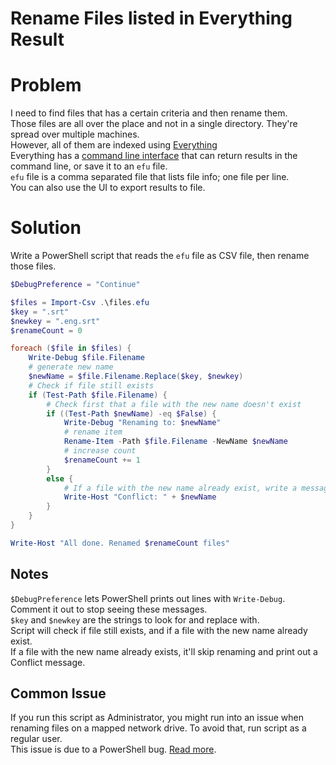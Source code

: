 # Rename Files listed in Everything Result

# Problem

I need to find files that has a certain criteria and then rename them.  
Those files are all over the place and not in a single directory. They're spread over multiple machines.  
However, all of them are indexed using [Everything](https://www.voidtools.com/)  
Everything has a [command line interface](https://www.voidtools.com/support/everything/command_line_interface/) that can return results in the command line, or save it to an `efu` file.  
`efu` file is a comma separated file that lists file info; one file per line.  
You can also use the UI to export results to file.  


# Solution
Write a PowerShell script that reads the `efu` file as CSV file, then rename those files.  

```powershell
$DebugPreference = "Continue"

$files = Import-Csv .\files.efu 
$key = ".srt"
$newkey = ".eng.srt"
$renameCount = 0

foreach ($file in $files) {
    Write-Debug $file.Filename
    # generate new name
    $newName = $file.Filename.Replace($key, $newkey)
    # Check if file still exists
    if (Test-Path $file.Filename) {
        # Check first that a file with the new name doesn't exist
        if ((Test-Path $newName) -eq $False) {
            Write-Debug "Renaming to: $newName" 
            # rename item
            Rename-Item -Path $file.Filename -NewName $newName             
            # increase count
            $renameCount += 1
        }
        else {
            # If a file with the new name already exist, write a message to console
            Write-Host "Conflict: " + $newName 
        }
    }
}

Write-Host "All done. Renamed $renameCount files"
```

## Notes
`$DebugPreference` lets PowerShell prints out lines with `Write-Debug`. Comment it out to stop seeing these messages.  
`$key` and `$newkey` are the strings to look for and replace with.  
Script will check if file still exists, and if a file with the new name already exist.  
If a file with the new name already exists, it'll skip renaming and print out a Conflict message.  

## Common Issue
If you run this script as Administrator, you might run into an issue when renaming files on a mapped network drive. To avoid that, run script as a regular user.  
This issue is due to a PowerShell bug. [Read more](https://stackoverflow.com/questions/4742992/cannot-access-network-drive-in-powershell-running-as-administrator).   